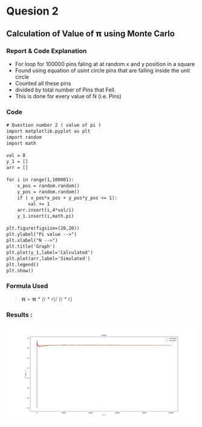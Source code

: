 # Quesion 2
## Calculation of Value of 𝝿 using Monte Carlo
### Report & Code Explanation
- For loop for 100000 pins faling at at random x and y position in a square
- Found using equation of usint circle pins that are falling inside the unit circle
- Counted all these pins
- divided by total number of Pins that Fell.
- This is done for every value of N (i.e. Pins)

### Code 
```
# Question number 2 ( value of pi )
import matplotlib.pyplot as plt
import random
import math

val = 0
y_1 = []
arr = []

for i in range(1,100001):
    x_pos = random.random()
    y_pos = random.random()
    if ( x_pos*x_pos + y_pos*y_pos <= 1):
        val += 1
    arr.insert(i,4*val/i)
    y_1.insert(i,math.pi)

plt.figure(figsize=(20,20))
plt.ylabel("Pi value -->")
plt.xlabel("N -->")
plt.title('Graph')
plt.plot(y_1,label='Calculated')
plt.plot(arr,label='Simulated')
plt.legend()
plt.show()
```
### Formula Used
> 𝝿 = 𝝿 * (r * r)/ (r * r)

### Results :
![plot](./PIvN.png)